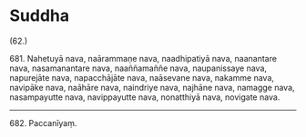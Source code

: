 # Suddha

(62.)

681\. Nahetuyā nava, naārammaṇe nava, naadhipatiyā nava, naanantare nava, nasamanantare nava, naaññamaññe nava, naupanissaye nava, napurejāte nava, napacchājāte nava, naāsevane nava, nakamme nava, navipāke nava, naāhāre nava, naindriye nava, najhāne nava, namagge nava, nasampayutte nava, navippayutte nava, nonatthiyā nava, novigate nava.

---

682\. Paccanīyaṃ.
